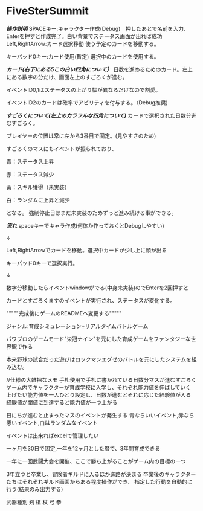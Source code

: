 # FiveSterSummit
***操作説明***
SPACEキー:キャラクター作成(Debug)　押したあとで名前を入力、Enterを押すと作成完了。白い背景でステータス画面が出れば成功
Left,RightArrow:カード選択移動 使う予定のカードを移動する。

キーパッド0キー:カード使用(暫定) 選択中のカードを使用する。

***カード(右下にある5この白い四角について）***
日数を進めるためのカード。左上にある数字の分だけ、画面左上のすごろくが進む。

イベントID0,1はステータスの上がり幅が異なるだけなので割愛。

イベントID2のカードは確率でアビリティを付与する。（Debug推奨)

***すごろくについて(左上のカラフルな四角について)***
カードで選択された日数分進むすごろく。

プレイヤーの位置は常に左から3番目で固定。(見やすさのため)

すごろくのマスにもイベントが振られており、

青：ステータス上昇

赤：ステータス減少

黃：スキル獲得（未実装）

白：ランダムに上昇と減少


となる。
強制停止日はまだ未実装のためずっと進み続ける事ができる。

***流れ***
spaceキーでキャラ作成(何体か作っておくとDebugしやすい)

↓

Left,RightArrowでカードを移動。選択中カードが少し上に頭が出る

キーパッド0キーで選択実行。

↓

数字分移動したらイベントwindowがでる(中身未実装)のでEnterを2回押すと

カードとすごろくますのイベントが実行され、ステータスが変化する。





"""""完成後にゲームのREADMEへ変更する"""""

ジャンル:育成シミュレーション+リアルタイムバトルゲーム

パワプロのゲームモード"栄冠ナイン"を元にした育成ゲームをファンタジーな世界観で作る

本来野球の試合だった遊びはロックマンエグゼのバトルを元にしたシステムを組み込む。

//仕様の大雑把なメモ
手札使用で手札に書かれている日数分マスが進むすごろく
ゲーム内でキャラクターが育成学校に入学し、それぞれ能力値を伸ばしていく
上げたい能力値を一人ひとり設定し、日数が進むとそれに応じた経験値が入る
経験値が閾値に到達すると能力値が一つ上がる

日にちが進むと止まったマスのイベントが発生する
青ならいいイベント,赤なら悪いイベント,白はランダムなイベント

イベントは出来ればexcelで管理したい

一ヶ月を30日で固定,一年を12ヶ月とした暦で、3年間育成できる

一年に一回武闘大会を開催、ここで勝ち上がることがゲーム内の目標の一つ

3年立つと卒業し、冒険者ギルドに入るほか進路が決まる
卒業後のキャラクターたちはそれぞれギルド画面からある程度操作ができ、
指定した行動を自動的に行う(結果のみ出力する)

武器種別
剣
槍
杖
弓
拳

